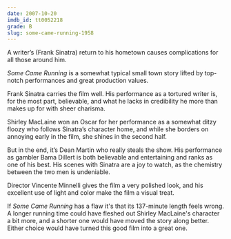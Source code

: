 ```yaml
---
date: 2007-10-20
imdb_id: tt0052218
grade: B
slug: some-came-running-1958
---
```


A writer’s (Frank Sinatra) return to his hometown causes complications for all those around him.

_Some Came Running_ is a somewhat typical small town story lifted by top-notch performances and great production values.

Frank Sinatra carries the film well. His performance as a tortured writer is, for the most part, believable, and what he lacks in credibility he more than makes up for with sheer charisma.

Shirley MacLaine won an Oscar for her performance as a somewhat ditzy floozy who follows Sinatra’s character home, and while she borders on annoying early in the film, she shines in the second half.

But in the end, it’s Dean Martin who really steals the show. His performance as gambler Bama Dillert is both believable and entertaining and ranks as one of his best. His scenes with Sinatra are a joy to watch, as the chemistry between the two men is undeniable.

Director Vincente Minnelli gives the film a very polished look, and his excellent use of light and color make the film a visual treat.

If _Some Came Running_ has a flaw it's that its 137-minute length feels wrong. A longer running time could have fleshed out Shirley MacLaine's character a bit more, and a shorter one would have moved the story along better. Either choice would have turned this good film into a great one.
